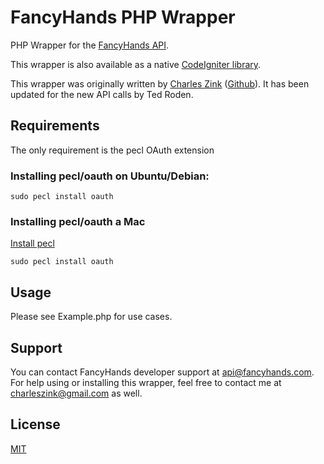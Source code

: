 FancyHands PHP Wrapper
======================

PHP Wrapper for the [FancyHands API](https://www.fancyhands.com/developer). 

This wrapper is also available as a native [CodeIgniter library](https://github.com/dealerteam-charles/FancyHandsPHP-CodeIgniter).

This wrapper was originally written by [Charles Zink](https://twitter.com/charleszink) ([Github](https://github.com/dealerteam-charles)). It has been updated for the new API calls by Ted Roden.

Requirements
------------

The only requirement is the pecl OAuth extension

### Installing pecl/oauth on Ubuntu/Debian:

```sudo apt-get install pecl
sudo pecl install oauth
```

### Installing pecl/oauth a Mac

[Install pecl](http://jason.pureconcepts.net/2012/10/install-pear-pecl-mac-os-x/)

```sudo pecl install oauth```

Usage
-----

Please see Example.php for use cases.

Support
-------

You can contact FancyHands developer support at api@fancyhands.com. For help using or installing this wrapper, feel free to contact me at charleszink@gmail.com as well.

License
-------

[MIT](https://github.com/fancyhands/fancyhands-php/blob/master/LICENSE.txt)


